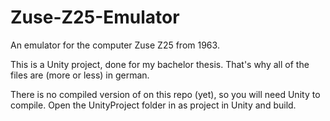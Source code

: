 # Zuse-Z25-Emulator
An emulator for the computer Zuse Z25 from 1963.

This is a Unity project, done for my bachelor thesis. That's why all of the files are (more or less) in german.

There is no compiled version of on this repo (yet), so you will need Unity to compile. Open the UnityProject folder in as project in Unity and build.
